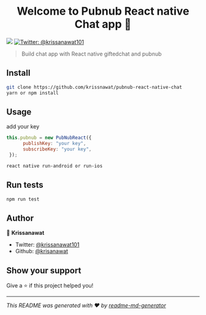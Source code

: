 <h1 align="center">Welcome to Pubnub React native Chat app 👋</h1>
<p>
  <img src="https://img.shields.io/badge/version-0.0.1-blue.svg?cacheSeconds=2592000" />
  <a href="https://twitter.com/@reactninja">
    <img alt="Twitter: @krissanawat101" src="https://img.shields.io/twitter/follow/@reactninja.svg?style=social" target="_blank" />
  </a>
</p>

> Build chat app with React native giftedchat and pubnub

## Install

```sh
git clone https://github.com/krissnawat/pubnub-react-native-chat
yarn or npm install
```

## Usage
add your key 
```jsx
this.pubnub = new PubNubReact({
      publishKey: "your key",
      subscribeKey: "your key",
 });
```
```sh
react native run-android or run-ios
```

## Run tests

```sh
npm run test
```

## Author

👤 **Krissanawat**

* Twitter: [@krissanawat101](https://twitter.com/@krissanawat101)
* Github: [@krisanawat](https://github.com/krissnawat)

## Show your support

Give a ⭐️ if this project helped you!

***
_This README was generated with ❤️ by [readme-md-generator](https://github.com/kefranabg/readme-md-generator)_
